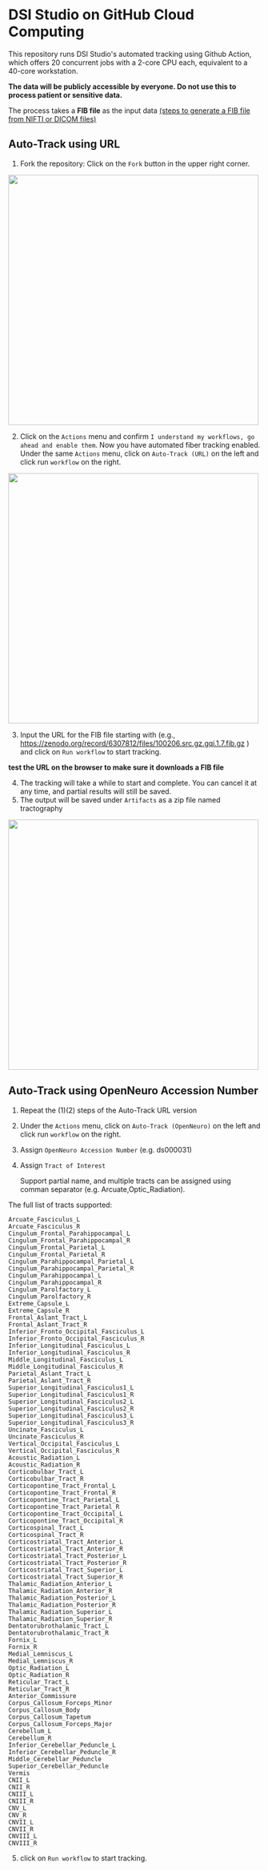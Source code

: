 # DSI Studio on GitHub Cloud Computing

This repository runs DSI Studio's automated tracking using Github Action, which offers 20 concurrent jobs with a 2-core CPU each, equivalent to a 40-core workstation. 

**The data will be publicly accessible by everyone. Do not use this to process patient or sensitive data.**

The process takes a **FIB file** as the input data [(steps to generate a FIB file from NIFTI or DICOM files)](https://dsi-studio.labsolver.org/doc/gui_t1.html)

## Auto-Track using URL

1. Fork the repository: Click on the `Fork` button in the upper right corner.

<img src="https://user-images.githubusercontent.com/275569/157307065-a172c393-a4db-4cf3-92c8-b4482619a0e7.png" width=500>

2. Click on the `Actions` menu and confirm `I understand my workflows, go ahead and enable them`. Now you have automated fiber tracking enabled. Under the same `Actions` menu, click on `Auto-Track (URL)` on the left and click run `workflow` on the right.

<img src="https://user-images.githubusercontent.com/275569/157307610-5f2e5e9b-ed6f-44e3-b084-6c42f23ac146.png" width=500>


3. Input the URL for the FIB file starting with (e.g.,  https://zenodo.org/record/6307812/files/100206.src.gz.gqi.1.7.fib.gz ) and click on `Run workflow` to start tracking.

**test the URL on the browser to make sure it downloads a FIB file**

4. The tracking will take a while to start and complete. You can cancel it at any time, and partial results will still be saved.
5. The output will be saved under `Artifacts` as a zip file named tractography

<img src="https://user-images.githubusercontent.com/275569/157118239-969e137a-f103-47ed-a1b9-fe6d134fc2e4.png" width=500>


## Auto-Track using OpenNeuro Accession Number

1. Repeat the (1)(2) steps of the Auto-Track URL version

2. Under the `Actions` menu, click on `Auto-Track (OpenNeuro)` on the left and click run `workflow` on the right.

3. Assign `OpenNeuro Accession Number` (e.g. ds000031) 
4. Assign `Tract of Interest`

   Support partial name, and multiple tracts can be assigned using comman separator (e.g. Arcuate,Optic_Radiation).

The full list of tracts supported:

```
Arcuate_Fasciculus_L
Arcuate_Fasciculus_R
Cingulum_Frontal_Parahippocampal_L
Cingulum_Frontal_Parahippocampal_R
Cingulum_Frontal_Parietal_L
Cingulum_Frontal_Parietal_R
Cingulum_Parahippocampal_Parietal_L
Cingulum_Parahippocampal_Parietal_R
Cingulum_Parahippocampal_L
Cingulum_Parahippocampal_R
Cingulum_Parolfactory_L
Cingulum_Parolfactory_R
Extreme_Capsule_L
Extreme_Capsule_R
Frontal_Aslant_Tract_L
Frontal_Aslant_Tract_R
Inferior_Fronto_Occipital_Fasciculus_L
Inferior_Fronto_Occipital_Fasciculus_R
Inferior_Longitudinal_Fasciculus_L
Inferior_Longitudinal_Fasciculus_R
Middle_Longitudinal_Fasciculus_L
Middle_Longitudinal_Fasciculus_R
Parietal_Aslant_Tract_L
Parietal_Aslant_Tract_R
Superior_Longitudinal_Fasciculus1_L
Superior_Longitudinal_Fasciculus1_R
Superior_Longitudinal_Fasciculus2_L
Superior_Longitudinal_Fasciculus2_R
Superior_Longitudinal_Fasciculus3_L
Superior_Longitudinal_Fasciculus3_R
Uncinate_Fasciculus_L
Uncinate_Fasciculus_R
Vertical_Occipital_Fasciculus_L
Vertical_Occipital_Fasciculus_R
Acoustic_Radiation_L
Acoustic_Radiation_R
Corticobulbar_Tract_L
Corticobulbar_Tract_R
Corticopontine_Tract_Frontal_L
Corticopontine_Tract_Frontal_R
Corticopontine_Tract_Parietal_L
Corticopontine_Tract_Parietal_R
Corticopontine_Tract_Occipital_L
Corticopontine_Tract_Occipital_R
Corticospinal_Tract_L
Corticospinal_Tract_R
Corticostriatal_Tract_Anterior_L
Corticostriatal_Tract_Anterior_R
Corticostriatal_Tract_Posterior_L
Corticostriatal_Tract_Posterior_R
Corticostriatal_Tract_Superior_L
Corticostriatal_Tract_Superior_R
Thalamic_Radiation_Anterior_L
Thalamic_Radiation_Anterior_R
Thalamic_Radiation_Posterior_L
Thalamic_Radiation_Posterior_R
Thalamic_Radiation_Superior_L
Thalamic_Radiation_Superior_R
Dentatorubrothalamic_Tract_L
Dentatorubrothalamic_Tract_R
Fornix_L
Fornix_R
Medial_Lemniscus_L
Medial_Lemniscus_R
Optic_Radiation_L
Optic_Radiation_R
Reticular_Tract_L
Reticular_Tract_R
Anterior_Commissure
Corpus_Callosum_Forceps_Minor
Corpus_Callosum_Body
Corpus_Callosum_Tapetum
Corpus_Callosum_Forceps_Major
Cerebellum_L
Cerebellum_R
Inferior_Cerebellar_Peduncle_L
Inferior_Cerebellar_Peduncle_R
Middle_Cerebellar_Peduncle
Superior_Cerebellar_Peduncle
Vermis
CNII_L
CNII_R
CNIII_L
CNIII_R
CNV_L
CNV_R
CNVII_L
CNVII_R
CNVIII_L
CNVIII_R
```

5. click on `Run workflow` to start tracking.





